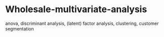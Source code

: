 # Wholesale-multivariate-analysis
anova, discriminant analysis, (latent) factor analysis, clustering, customer segmentation
